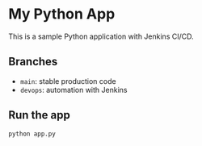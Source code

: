 # My Python App

This is a sample Python application with Jenkins CI/CD.

## Branches

- `main`: stable production code
- `devops`: automation with Jenkins

## Run the app

```bash
python app.py
